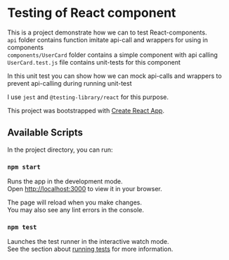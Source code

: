 # Testing of React component

This is a project demonstrate how we can to test React-components.\
`api` folder contains function imitate api-call and wrappers for using in components\
`components/UserCard` folder contains a simple component with api calling
`UserCard.test.js` file contains unit-tests for this component 

In this unit test you can show how we can mock api-calls and wrappers to prevent api-calling during running unit-test

I use `jest` and `@testing-library/react` for this purpose.


This project was bootstrapped with [Create React App](https://github.com/facebook/create-react-app).

## Available Scripts

In the project directory, you can run:

### `npm start`

Runs the app in the development mode.\
Open [http://localhost:3000](http://localhost:3000) to view it in your browser.

The page will reload when you make changes.\
You may also see any lint errors in the console.

### `npm test`

Launches the test runner in the interactive watch mode.\
See the section about [running tests](https://facebook.github.io/create-react-app/docs/running-tests) for more information.

